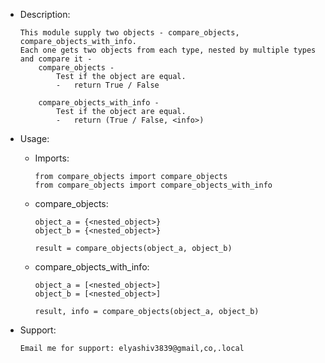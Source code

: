 - Description:
	```
	This module supply two objects - compare_objects, compare_objects_with_info.
	Each one gets two objects from each type, nested by multiple types and compare it -
		compare_objects - 
		    Test if the object are equal.
            -   return True / False 
			
		compare_objects_with_info - 
		    Test if the object are equal.
            -   return (True / False, <info>) 
	```

- Usage:
    - Imports:
        ```
        from compare_objects import compare_objects
        from compare_objects import compare_objects_with_info
        ```
    
	- compare_objects:
		```
		object_a = {<nested_object>}
        object_b = {<nested_object>}
        
        result = compare_objects(object_a, object_b)
		```
		
    - compare_objects_with_info:
		```
		object_a = [<nested_object>]
        object_b = [<nested_object>]
        
        result, info = compare_objects(object_a, object_b)
		```

- Support:
    ````
    Email me for support: elyashiv3839@gmail,co,.local